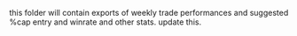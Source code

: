this folder will contain exports of weekly trade performances and suggested %cap entry and winrate and other stats. update this.